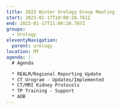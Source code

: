 ```yaml
---
title: 2023 Winter Urology Group Meeting
start: 2023-01-17T10:00:28.761Z
end: 2023-01-17T11:00:28.787Z
groups:
  - Urology
eleventyNavigation:
  parent: urology
location: MT
agenda: |-
  # A﻿genda

  * R﻿EALM/Regional Reporting Update
  * C﻿T Urogram - Updates/Implemented 
  * C﻿T/MRI Kidney Protocols
  * T﻿P Training - Support 
  * A﻿OB
---
```

